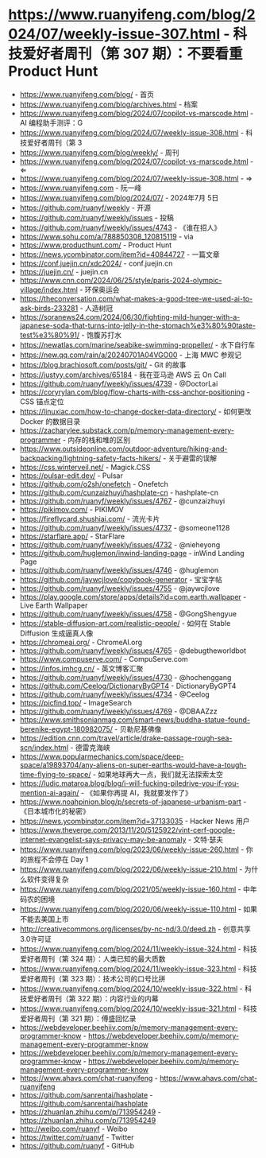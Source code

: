 # https://www.ruanyifeng.com/blog/2024/07/weekly-issue-307.html - 科技爱好者周刊（第 307 期）：不要看重 Product Hunt

- https://www.ruanyifeng.com/blog/ - 首页
- https://www.ruanyifeng.com/blog/archives.html - 档案
- https://www.ruanyifeng.com/blog/2024/07/copilot-vs-marscode.html - AI 编程助手测评：G
- https://www.ruanyifeng.com/blog/2024/07/weekly-issue-308.html - 科技爱好者周刊（第 3
- https://www.ruanyifeng.com/blog/weekly/ - 周刊
- https://www.ruanyifeng.com/blog/2024/07/copilot-vs-marscode.html - ⇐
- https://www.ruanyifeng.com/blog/2024/07/weekly-issue-308.html - ⇒
- https://www.ruanyifeng.com - 阮一峰
- https://www.ruanyifeng.com/blog/2024/07/ - 2024年7月 5日
- https://github.com/ruanyf/weekly - 开源
- https://github.com/ruanyf/weekly/issues - 投稿
- https://github.com/ruanyf/weekly/issues/4743 - 《谁在招人》
- https://www.sohu.com/a/788850308_120815119 - via
- https://www.producthunt.com/ - Product Hunt
- https://news.ycombinator.com/item?id=40844727 - 一篇文章
- https://conf.juejin.cn/xdc2024/ - conf.juejin.cn
- https://juejin.cn/ - juejin.cn
- https://www.cnn.com/2024/06/25/style/paris-2024-olympic-village/index.html - 环保奥运会
- https://theconversation.com/what-makes-a-good-tree-we-used-ai-to-ask-birds-233281 - 人造树冠
- https://soranews24.com/2024/06/30/fighting-mild-hunger-with-a-japanese-soda-that-turns-into-jelly-in-the-stomach%e3%80%90taste-test%e3%80%91/ - 饱腹苏打水
- https://newatlas.com/marine/seabike-swimming-propeller/ - 水下自行车
- https://new.qq.com/rain/a/20240701A04VGO00 - 上海 MWC 参观记
- https://blog.brachiosoft.com/posts/git/ - Git 的故事
- https://justyy.com/archives/65184 - 我在亚马逊 AWS 云 On Call
- https://github.com/ruanyf/weekly/issues/4739 - @DoctorLai
- https://coryrylan.com/blog/flow-charts-with-css-anchor-positioning - CSS 锚点定位
- https://linuxiac.com/how-to-change-docker-data-directory/ - 如何更改 Docker 的数据目录
- https://zacharylee.substack.com/p/memory-management-every-programmer - 内存的栈和堆的区别
- https://www.outsideonline.com/outdoor-adventure/hiking-and-backpacking/lightning-safety-facts-hikers/ - 关于避雷的误解
- https://css.winterveil.net/ - Magick.CSS
- https://pulsar-edit.dev/ - Pulsar
- https://github.com/o2sh/onefetch - Onefetch
- https://github.com/cunzaizhuyi/hashplate-cn - hashplate-cn
- https://github.com/ruanyf/weekly/issues/4767 - @cunzaizhuyi
- https://pikimov.com/ - PIKIMOV
- https://fireflycard.shushiai.com/ - 流光卡片
- https://github.com/ruanyf/weekly/issues/4737 - @someone1128
- https://starflare.app/ - StarFlare
- https://github.com/ruanyf/weekly/issues/4732 - @nieheyong
- https://github.com/huglemon/inwind-landing-page - inWind Landing Page
- https://github.com/ruanyf/weekly/issues/4746 - @huglemon
- https://github.com/jaywcjlove/copybook-generator - 宝宝字帖
- https://github.com/ruanyf/weekly/issues/4755 - @jaywcjlove
- https://play.google.com/store/apps/details?id=com.earth.wallpaper - Live Earth Wallpaper
- https://github.com/ruanyf/weekly/issues/4758 - @GongShengyue
- https://stable-diffusion-art.com/realistic-people/ - 如何在 Stable Diffusion 生成逼真人像
- https://chromeai.org/ - ChromeAI.org
- https://github.com/ruanyf/weekly/issues/4765 - @debugtheworldbot
- https://www.compuserve.com/ - CompuServe.com
- https://infos.imhcg.cn/ - 英文博客汇聚
- https://github.com/ruanyf/weekly/issues/4730 - @hochenggang
- https://github.com/Ceelog/DictionaryByGPT4 - DictionaryByGPT4
- https://github.com/ruanyf/weekly/issues/4734 - @Ceelog
- https://picfind.top/ - ImageSearch
- https://github.com/ruanyf/weekly/issues/4769 - @DBAAZzz
- https://www.smithsonianmag.com/smart-news/buddha-statue-found-berenike-egypt-180982075/ - 贝勒尼基佛像
- https://edition.cnn.com/travel/article/drake-passage-rough-sea-scn/index.html - 德雷克海峡
- https://www.popularmechanics.com/space/deep-space/a19893704/any-aliens-on-super-earths-would-have-a-tough-time-flying-to-space/ - 如果地球再大一点，我们就无法探索太空
- https://ludic.mataroa.blog/blog/i-will-fucking-piledrive-you-if-you-mention-ai-again/ - 《如果你再提 AI，我就要发作了》
- https://www.noahpinion.blog/p/secrets-of-japanese-urbanism-part - 《日本城市化的秘密》
- https://news.ycombinator.com/item?id=37133035 - Hacker News 用户
- https://www.theverge.com/2013/11/20/5125922/vint-cerf-google-internet-evangelist-says-privacy-may-be-anomaly - 文特·瑟夫
- https://www.ruanyifeng.com/blog/2023/06/weekly-issue-260.html - 你的旅程不会停在 Day 1
- https://www.ruanyifeng.com/blog/2022/06/weekly-issue-210.html - 为什么软件变得复杂
- https://www.ruanyifeng.com/blog/2021/05/weekly-issue-160.html - 中年码农的困境
- https://www.ruanyifeng.com/blog/2020/06/weekly-issue-110.html - 如果不能去美国上市
- http://creativecommons.org/licenses/by-nc-nd/3.0/deed.zh - 创意共享3.0许可证
- https://www.ruanyifeng.com/blog/2024/11/weekly-issue-324.html - 科技爱好者周刊（第 324 期）：人类已知的最大质数
- https://www.ruanyifeng.com/blog/2024/11/weekly-issue-323.html - 科技爱好者周刊（第 323 期）：技术公司的口号比拼
- https://www.ruanyifeng.com/blog/2024/10/weekly-issue-322.html - 科技爱好者周刊（第 322 期）：内容行业的内幕
- https://www.ruanyifeng.com/blog/2024/10/weekly-issue-321.html - 科技爱好者周刊（第 321 期）：傅盛回忆录
- https://webdeveloper.beehiiv.com/p/memory-management-every-programmer-know - https://webdeveloper.beehiiv.com/p/memory-management-every-programmer-know
- https://webdeveloper.beehiiv.com/p/memory-management-every-programmer-know - https://webdeveloper.beehiiv.com/p/memory-management-every-programmer-know
- https://www.ahavs.com/chat-ruanyifeng - https://www.ahavs.com/chat-ruanyifeng
- https://github.com/sanrentai/hashplate - https://github.com/sanrentai/hashplate
- https://zhuanlan.zhihu.com/p/713954249 - https://zhuanlan.zhihu.com/p/713954249
- http://weibo.com/ruanyf - Weibo
- https://twitter.com/ruanyf - Twitter
- https://github.com/ruanyf - GitHub